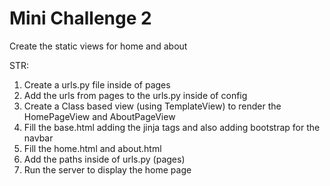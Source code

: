 # Mini Challenge 2

Create the static views for home and about

STR:
1. Create a urls.py file inside of pages
2. Add the urls from pages to the urls.py inside of config
3. Create a Class based view (using TemplateView) to render the HomePageView and AboutPageView
4. Fill the base.html adding the jinja tags and also adding bootstrap for the navbar
5. Fill the home.html and about.html
6. Add the paths inside of urls.py (pages)
7. Run the server to display the home page